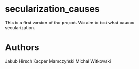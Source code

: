 # secularization_causes
This is a first version of the project. We aim to test what causes secularization.

# Authors
Jakub Hirsch
Kacper Mamczyński
Michał Witkowski
